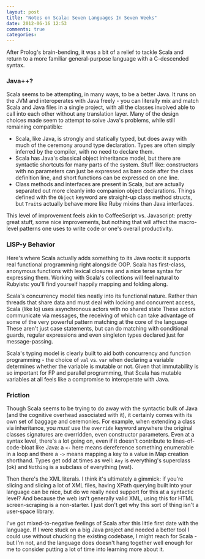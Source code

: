 ```yaml
---
layout: post
title: "Notes on Scala: Seven Languages In Seven Weeks"
date: 2012-06-16 12:53
comments: true
categories: 
---
```


After Prolog's brain-bending, it was a bit of a relief to tackle Scala and return to a more familiar general-purpose language with a C-descended syntax.

### Java++?

Scala seems to be attempting, in many ways, to be a better Java. It runs on the JVM and interoperates with Java freely - you can literally mix and match Scala and Java files in a single project, with all the classes involved able to call into each other without any translation layer. Many of the design choices made seem to attempt to solve Java's problems, while still remaining compatible: 

* Scala, like Java, is strongly and statically typed, but does away with much of the ceremony around type declaration. Types are often simply inferred by the compiler, with no need to declare them.
* Scala has Java's classical object inheritance model, but there are syntactic shortcuts for many parts of the system. Stuff like: constructors with no parameters can just be expressed as bare code after the class definition line, and short functions can be expressed on one line.
* Class methods and interfaces are present in Scala, but are actually separated out more cleanly into companion object declarations. Things defined with the `Object` keyword are straight-up class method structs, but `Trait`s actually behave more like Ruby mixins than Java interfaces.

This level of improvement feels akin to CoffeeScript vs. Javascript: pretty great stuff, some nice improvements, but nothing that will affect the macro-level patterns one uses to write code or one's overall productivity.

### LISP-y Behavior 

Here's where Scala actually adds something to its Java roots: it supports real functional programming right alongside OOP. Scala has first-class, anonymous functions with lexical closures and a nice terse syntax for expressing them. Working with Scala's collections will feel natural to Rubyists: you'll find yourself happily mapping and folding along.

Scala's concurrency model ties neatly into its functional nature. Rather than threads that share data and must deal with locking and concurrent access, Scala (like Io) uses asynchronous actors with no shared state These actors communicate via messages, the receiving of which can take advantage of some of the very powerful pattern matching at the core of the language These aren't just case statements, but can do matching with conditional guards, regular expressions and even singleton types declared just for message-passing.

Scala's typing model is clearly built to aid both concurrency and function programming - the choice of `val` vs. `var` when declaring a variable determines whether the variable is mutable or not. Given that immutability is so important for FP and parallel programming, that Scala has mutable variables at all feels like a compromise to interoperate with Java.

### Friction

Though Scala seems to be trying to do away with the syntactic bulk of Java (and the cognitive overhead associated with it), it certainly comes with its own set of baggage and ceremonies. For example, when extending a class via inheritance, you *must* use the `override` keyword anywhere the original classes signatures are overridden, even constructor parameters. Even at a syntax level, there's a lot going on, even if it doesn't contribute to lines-of-code-bloat like Java: a `<-` here means dereference something enumerable in a loop and there a `->` means mapping a key to a value in Map creation shorthand. Types get odd at times as well: `Any` is everything's superclass (ok) and `Nothing` is a subclass of everything (wat).

Then there's the XML literals. I think it's ultimately a gimmick: if you're slicing and slicing a lot of XML files, having XPath querying built into your language can be nice, but do we really need support for this at a syntactic level? And because the web isn't generally valid XML, using this for HTML screen-scraping is a non-starter. I just don't get why this sort of thing isn't a user-space library.

I've got mixed-to-negative feelings of Scala after this little first date with the language. If I were stuck on a big Java project and needed a better tool I could use without chucking the existing codebase, I might reach for Scala - but I'm not, and the language does doesn't hang together well enough for me to consider putting a lot of time into learning more about it.
